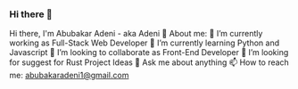 ### Hi there 👋

Hi there, I'm Abubakar Adeni - aka Adeni 👋
About me:
🔭 I’m currently working as Full-Stack Web Developer
🌱 I’m currently learning Python and Javascript
👯 I’m looking to collaborate as Front-End Developer
🤔 I’m looking for suggest for Rust Project Ideas
💬 Ask me about anything
📫 How to reach me: abubakaradeni1@gmail.com
